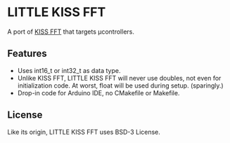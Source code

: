 # LITTLE KISS FFT
A port of [KISS FFT](https://github.com/mborgerding/kissfft) that targets μcontrollers.


## Features

 * Uses int16_t or int32_t as data type.
 * Unlike KISS FFT, LITTLE KISS FFT will never use doubles, not even for initialization code. At worst, float will be used during setup. (sparingly.)
 * Drop-in code for Arduino IDE, no CMakefile or Makefile.

## License

Like its origin, LITTLE KISS FFT uses BSD-3 License.

